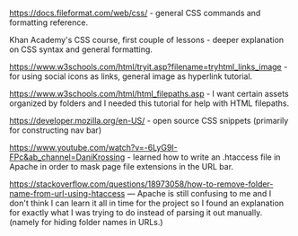 https://docs.fileformat.com/web/css/ - general CSS commands and formatting reference.

Khan Academy's CSS course, first couple of lessons - deeper explanation on CSS syntax and general formatting.

https://www.w3schools.com/html/tryit.asp?filename=tryhtml_links_image - for using social icons as links, general image as hyperlink tutorial.

https://www.w3schools.com/html/html_filepaths.asp - I want certain assets organized by folders and I needed this tutorial for help with HTML filepaths.

https://developer.mozilla.org/en-US/ - open source CSS snippets (primarily for constructing nav bar)

https://www.youtube.com/watch?v=-6LyG9I-FPc&ab_channel=DaniKrossing - learned how to write an .htaccess file in Apache in order to mask page file extensions in the URL bar.

https://stackoverflow.com/questions/18973058/how-to-remove-folder-name-from-url-using-htaccess — Apache is still confusing to me and I don't think I can learn it all in time for the project so I found an explanation for exactly what I was trying to do instead of parsing it out manually. (namely for hiding folder names in URLs.)
